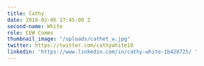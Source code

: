 ```yaml
---
title: Cathy
date: 2018-02-06 17:45:00 Z
second-name: White
role: CEW Comms
thumbnail_image: "/uploads/cathet_w.jpg"
twitter: https://twitter.com/cathywhite10
linkedin: 'https://www.linkedin.com/in/cathy-white-1b428725/ '
---
```


